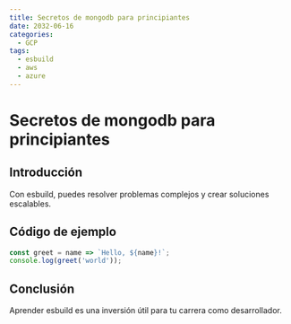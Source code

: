 ```yaml
---
title: Secretos de mongodb para principiantes
date: 2032-06-16
categories:
  - GCP
tags:
  - esbuild
  - aws
  - azure
---
```


# Secretos de mongodb para principiantes

## Introducción

Con esbuild, puedes resolver problemas complejos y crear soluciones escalables.

## Código de ejemplo

```javascript
const greet = name => `Hello, ${name}!`;
console.log(greet('world'));
```

## Conclusión

Aprender esbuild es una inversión útil para tu carrera como desarrollador.